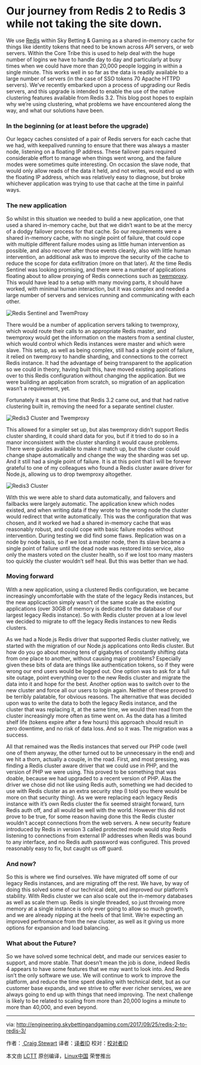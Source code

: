 Our journey from Redis 2 to Redis 3 while not taking the site down.
============================================================

We use [Redis][2] within Sky Betting & Gaming as a shared in-memory cache for things like identity tokens that need to be known across API servers, or web servers. Within the Core Tribe this is used to help deal with the huge number of logins we have to handle day to day and particularly at busy times when we could have more than 20,000 people logging in within a single minute. This works well in so far as the data is readily available to a large number of servers (in the case of SSO tokens 70 Apache HTTPD servers). We’ve recently embarked upon a process of upgrading our Redis servers, and this upgrade is intended to enable the use of the native clustering features available from Redis 3.2\. This blog post hopes to explain why we’re using clustering, what problems we have encountered along the way, and what our solutions have been.

### In the beginning (or at least before the upgrade)

Our legacy caches consisted of a pair of Redis servers for each cache that we had, with keepalived running to ensure that there was always a master node, listening on a floating IP address. These failover pairs required considerable effort to manage when things went wrong, and the failure modes were sometimes quite interesting. On occasion the slave node, that would only allow reads of the data it held, and not writes, would end up with the floating IP address, which was relatively easy to diagnose, but broke whichever application was trying to use that cache at the time in painful ways.

### The new application

So whilst in this situation we needed to build a new application, one that used a shared in-memory cache, but that we didn’t want to be at the mercy of a dodgy failover process for that cache. So our requirements were a shared in-memory cache, with no single point of failure, that could cope with multiple different failure modes using as little human intervention as possible, and also recover after those events cleanly, also with little human intervention, an additional ask was to improve the security of the cache to reduce the scope for data exfiltration (more on that later). At the time Redis Sentinel was looking promising, and there were a number of applications floating about to allow proxying of Redis connections such as [twemproxy][3]. This would have lead to a setup with many moving parts, it should have worked, with minimal human interaction, but it was complex and needed a large number of servers and services running and communicating with each other.

![Redis Sentinel and TwemProxy](http://engineering.skybettingandgaming.com/images/Redis-Sentinel-and-TwemProxy.svg)

There would be a number of application servers talking to twemproxy, which would route their calls to an appropriate Redis master, and twemproxy would get the information on the masters from a sentinal cluster, which would control which Redis instances were master and which were slave. This setup, as well as being complex, still had a single point of failure, it relied on twemproxy to handle sharding, and connections to the correct Redis instance. It had the advantage of being transparent to the application so we could in theory, having built this, have moved existing applications over to this Redis configuration without changing the application. But we were building an application from scratch, so migration of an application wasn’t a requirement, yet.

Fortunately it was at this time that Redis 3.2 came out, and that had native clustering built in, removing the need for a separate sentinel cluster.

![Redis3 Cluster and Twemproxy](http://engineering.skybettingandgaming.com/images/Redis3-Cluster-and-Twemproxy.svg)

This allowed for a simpler set up, but alas twemproxy didn’t support Redis cluster sharding, it could shard data for you, but if it tried to do so in a manor inconsistent with the cluster sharding it would cause problems. There were guides available to make it match up, but the cluster could change shape automatically and change the way the sharding was set up. And it still had a single point of failure. It is at this point that I will be forever grateful to one of my colleagues who found a Redis cluster aware driver for Node.js, allowing us to drop twemproxy altogether.

![Redis3 Cluster](http://engineering.skybettingandgaming.com/images/Redis3-Cluster.svg)

With this we were able to shard data automatically, and failovers and failbacks were largely automatic. The application knew which nodes existed, and when writing data if they wrote to the wrong node the cluster would redirect that write automatically. This was the configuration that was chosen, and it worked we had a shared in-memory cache that was reasonably robust, and could cope with basic failure modes without intervention. During testing we did find some flaws. Replication was on a node by node basis, so if we lost a master node, then its slave became a single point of failure until the dead node was restored into service, also only the masters voted on the cluster health, so if we lost too many masters too quickly the cluster wouldn’t self heal. But this was better than we had.

### Moving forward

With a new application, using a clustered Redis configuration, we became increasingly uncomfortable with the state of the legacy Redis instances, but the new applicaction simply wasn’t of the same scale as the existing applications (over 30GB of memory is dedicated to the database of our largest legacy Redis instance). So with Redis cluster proven at a low level we decided to migrate to off the legacy Redis instances to new Redis clusters.

As we had a Node.js Redis driver that supported Redis cluster natively, we started with the migration of our Node.js applications onto Redis cluster. But how do you go about moving tens of gigabytes of constantly shifting data from one place to another, without causing major problems? Especially given these bits of data are things like authentication tokens, so if they were wrong our end users would be logged out. One option was to ask for a full site outage, point everything over to the new Redis cluster and migrate the data into it and hope for the best. Another option was to switch over to the new cluster and force all our users to login again. Neither of these proved to be terribly palatable, for obvious reasons. The alternative that was decided upon was to write the data to both the legacy Redis instance, and the cluster that was replacing it, at the same time, we would then read from the cluster increasingly more often as time went on. As the data has a limited shelf life (tokens expire after a few hours) this approach should result in zero downtime, and no risk of data loss. And so it was. The migration was a success.

All that remained was the Redis instances that served our PHP code (well one of them anyway, the other turned out to be unnecessary in the end) and we hit a thorn, actually a couple, in the road. First, and most pressing, was finding a Redis cluster aware driver that we could use in PHP, and the version of PHP we were using. This proved to be something that was doable, because we had upgraded to a recent version of PHP. Alas the driver we chose did not like using Redis auth, something we had decided to use with Redis cluster as an extra security step (I told you there would be more on that security thing). As we were replacing each legacy Redis instance with it’s own Redis cluster the fix seemed straight forward, turn Redis auth off, and all would be well with the world. However this did not prove to be true, for some reason having done this the Redis cluster wouldn’t accept connections from the web servers. A new security feature introduced by Redis in version 3 called protected mode would stop Redis listening to connections from external IP addresses when Redis was bound to any interface, and no Redis auth password was configured. This proved reasonably easy to fix, but caught us off guard.

### And now?

So this is where we find ourselves. We have migrated off some of our legacy Redis instances, and are migrating off the rest. We have, by way of doing this solved some of our technical debt, and improved our platform’s stability. With Redis cluster we can also scale out the in-memory databases as well as scale them up. Redis is single threaded, so just throwing more memory at a single instance is only ever going to allow so much growth, and we are already nipping at the heels of that limit. We’re expecting an improved perfromance from the new cluster, as well as it giving us more options for expansion and load balancing.

### What about the Future?

So we have solved some technical debt, and made our services easier to support, and more stable. That doesn’t mean the job is done, indeed Redis 4 appears to have some features that we may want to look into. And Redis isn’t the only software we use. We will continue to work to improve the platform, and reduce the time spent dealing with technical debt, but as our customer base expands, and we strive to offer ever richer services, we are always going to end up with things that need improving. The next challenge is likely to be related to scaling from more than 20,000 logins a minute to more than 40,000, and even beyond.

--------------------------------------------------------------------------------

via: http://engineering.skybettingandgaming.com/2017/09/25/redis-2-to-redis-3/

作者：[ Craig Stewart][a]
译者：[译者ID](https://github.com/译者ID)
校对：[校对者ID](https://github.com/校对者ID)

本文由 [LCTT](https://github.com/LCTT/TranslateProject) 原创编译，[Linux中国](https://linux.cn/) 荣誉推出

[a]:http://engineering.skybettingandgaming.com/authors#craig_stewart
[1]:http://engineering.skybettingandgaming.com/category/devops/
[2]:https://redis.io/
[3]:https://github.com/twitter/twemproxy
